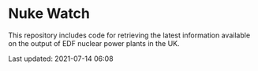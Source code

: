 # Nuke Watch

This repository includes code for retrieving the latest information available on the output of EDF nuclear power plants in the UK.

Last updated: 2021-07-14 06:08